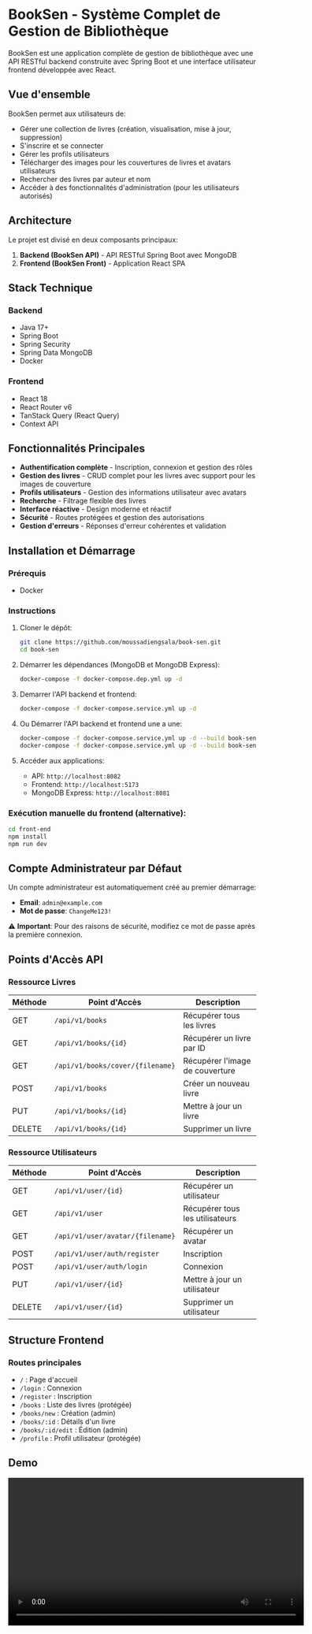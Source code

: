# BookSen - Système Complet de Gestion de Bibliothèque

BookSen est une application complète de gestion de bibliothèque avec une API RESTful backend construite avec Spring Boot et une interface utilisateur frontend développée avec React.

## Vue d'ensemble

BookSen permet aux utilisateurs de:
- Gérer une collection de livres (création, visualisation, mise à jour, suppression)
- S'inscrire et se connecter
- Gérer les profils utilisateurs
- Télécharger des images pour les couvertures de livres et avatars utilisateurs
- Rechercher des livres par auteur et nom
- Accéder à des fonctionnalités d'administration (pour les utilisateurs autorisés)

## Architecture

Le projet est divisé en deux composants principaux:

1. **Backend (BookSen API)** - API RESTful Spring Boot avec MongoDB
2. **Frontend (BookSen Front)** - Application React SPA

## Stack Technique

### Backend
- Java 17+
- Spring Boot
- Spring Security
- Spring Data MongoDB
- Docker

### Frontend
- React 18
- React Router v6
- TanStack Query (React Query)
- Context API

## Fonctionnalités Principales

- **Authentification complète** - Inscription, connexion et gestion des rôles
- **Gestion des livres** - CRUD complet pour les livres avec support pour les images de couverture
- **Profils utilisateurs** - Gestion des informations utilisateur avec avatars
- **Recherche** - Filtrage flexible des livres
- **Interface réactive** - Design moderne et réactif
- **Sécurité** - Routes protégées et gestion des autorisations
- **Gestion d'erreurs** - Réponses d'erreur cohérentes et validation

## Installation et Démarrage

### Prérequis
- Docker

### Instructions

1. Cloner le dépôt:
   ```bash
   git clone https://github.com/moussadiengsala/book-sen.git
   cd book-sen
   ```

2. Démarrer les dépendances (MongoDB et MongoDB Express):
   ```bash
   docker-compose -f docker-compose.dep.yml up -d
   ```

3. Demarrer l'API backend et frontend:
   ```bash
   docker-compose -f docker-compose.service.yml up -d
   ```

4. Ou Démarrer l'API backend et frontend une a une:
   ```bash
   docker-compose -f docker-compose.service.yml up -d --build book-sen-api
   docker-compose -f docker-compose.service.yml up -d --build book-sen-front
   ```

5. Accéder aux applications:
    - API: `http://localhost:8082`
    - Frontend: `http://localhost:5173`
    - MongoDB Express: `http://localhost:8081`

### Exécution manuelle du frontend (alternative):
```bash
cd front-end
npm install
npm run dev
```

## Compte Administrateur par Défaut

Un compte administrateur est automatiquement créé au premier démarrage:
- **Email**: `admin@example.com`
- **Mot de passe**: `ChangeMe123!`

⚠️ **Important**: Pour des raisons de sécurité, modifiez ce mot de passe après la première connexion.

## Points d'Accès API

### Ressource Livres
| Méthode | Point d'Accès | Description |
|---------|---------------|-------------|
| GET | `/api/v1/books` | Récupérer tous les livres |
| GET | `/api/v1/books/{id}` | Récupérer un livre par ID |
| GET | `/api/v1/books/cover/{filename}` | Récupérer l'image de couverture |
| POST | `/api/v1/books` | Créer un nouveau livre |
| PUT | `/api/v1/books/{id}` | Mettre à jour un livre |
| DELETE | `/api/v1/books/{id}` | Supprimer un livre |

### Ressource Utilisateurs
| Méthode | Point d'Accès | Description |
|---------|---------------|-------------|
| GET | `/api/v1/user/{id}` | Récupérer un utilisateur |
| GET | `/api/v1/user` | Récupérer tous les utilisateurs |
| GET | `/api/v1/user/avatar/{filename}` | Récupérer un avatar |
| POST | `/api/v1/user/auth/register` | Inscription |
| POST | `/api/v1/user/auth/login` | Connexion |
| PUT | `/api/v1/user/{id}` | Mettre à jour un utilisateur |
| DELETE | `/api/v1/user/{id}` | Supprimer un utilisateur |

## Structure Frontend

### Routes principales
- `/` : Page d'accueil
- `/login` : Connexion
- `/register` : Inscription
- `/books` : Liste des livres (protégée)
- `/books/new` : Création (admin)
- `/books/:id` : Détails d'un livre
- `/books/:id/edit` : Édition (admin)
- `/profile` : Profil utilisateur (protégée)

## Demo

<video width="600" controls>
  <source src="assets/demo/demo.webm" type="video/webm">
  Your browser does not support the video tag.
</video>
